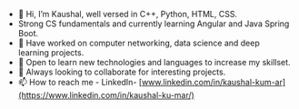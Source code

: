 - 👋 Hi, I’m Kaushal, well versed in C++, Python, HTML, CSS.
- Strong CS fundamentals and currently learning Angular and Java Spring Boot.
- 🌱 Have worked on computer networking, data science and deep learning projects.
- 🌱 Open to learn new technologies and languages to increase my skillset.
- 🌱 Always looking to collaborate for interesting projects.
- 📫 How to reach me - LinkedIn- [www.linkedin.com/in/kaushal-kum-ar](https://www.linkedin.com/in/kaushal-ku-mar/)
<!---
-->
